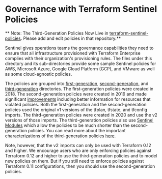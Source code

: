 # Governance with Terraform Sentinel Policies

** Note: The Third-Generation Policies Now Live in [terraform-sentinel-policies](https://github.com/hashicorp/terraform-sentinel-policies). Please add and edit policies in that repository.**

Sentinel gives operations teams the governance capabilities they need to ensure that all infrastructure provisioned with Terraform Enterprise complies with their organization's provisioning rules. The files under this directory and its sub-directories provide some sample Sentinel policies for AWS, Microsoft Azure, Google Cloud Platform (GCP), and VMware as well as some cloud-agnostic policies.

The policies are grouped into [first-generation](./first-generation), [second-generation](./second-generation), and [third-generation](./third-generation) directories. The first-generation policies were created in 2018. The second-generation policies were created in 2019 and made significant [improvements](./second-generation/README.md#improvements) including better information for resources that violated policies. Both the first-generation and the second-generation policies used the original v1 versions of the tfplan, tfstate, and tfconfig imports. The third-generation policies were created in 2020 and use the v2 versions of those imports. The third-generation policies also use [Sentinel Modules](https://docs.hashicorp.com/sentinel/extending/modules/) which allow the policies to be much shorter than the second-generation policies. You can read more about the important characterizations of the third-generation policies [here](./third-generation/README.md#important-characterizations-of-the-new-policies).

Note, however, that the v2 imports can only be used with Terraform 0.12 and higher. We encourage users who are only enforcing policies against Terraform 0.12 and higher to use the third-generation policies and to model new policies on them. But if you still need to enforce policies against Terraform 0.11 configurations, then you should use the second-generation policies.
